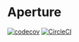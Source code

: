 # Aperture

[![codecov](https://codecov.io/gh/fluxninja/aperture/branch/main/graph/badge.svg?token=UFrDczy2CX)](https://codecov.io/gh/fluxninja/aperture)
[![CircleCI](https://dl.circleci.com/status-badge/img/gh/fluxninja/aperture/tree/main.svg?style=svg&circle-token=cf4312657fbc2f4833fee89328a3f27ab5f39c10)](https://dl.circleci.com/status-badge/redirect/gh/fluxninja/aperture/tree/main)
